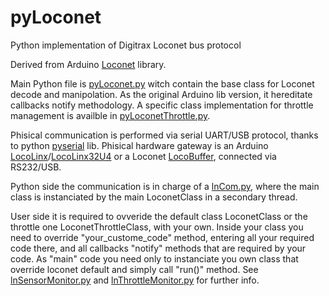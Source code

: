 # pyLoconet

Python implementation of Digitrax Loconet bus protocol

Derived from Arduino [Loconet] library.

Main Python file is [pyLoconet.py] witch contain the base class for Loconet decode and manipolation.
As the original Arduino lib version, it hereditate callbacks notify methodology. A specific class implementation for throttle management is availble in [pyLoconetThrottle.py].

Phisical communication is performed via serial UART/USB protocol, thanks to python [pyserial] lib. Phisical hardware gateway is an Arduino [LocoLinx]/[LocoLinx32U4] or a Loconet [LocoBuffer], connected via RS232/USB.

Python side the communication is in charge of a [lnCom.py], where the main class is instanciated by the main LoconetClass in a secondary thread.

User side it is required to ovveride the default class LoconetClass or the throttle one LoconetThrottleClass, with your own. Inside your class you need to override "your_custome_code" method, entering all your required code there, and all callbacks "notify" methods that are required by your code. As "main" code you need only to instanciate you own class that override loconet default and simply call "run()" method. See [lnSensorMonitor.py] and [lnThrottleMonitor.py] for further info.

[Loconet]: https://github.com/mrrwa/LocoNet
[pyLoconet.py]: .../../pyLoconet.py
[pyLoconetThrottle.py]: .../../pyLoconetThrottle.py
[pyserial]: https://pypi.org/project/pyserial
[LocoLinx]: https://github.com/mrrwa/LocoNet/tree/master/examples/LocoLinx
[LocoLinx32U4]: https://github.com/mrrwa/LocoNet/tree/master/examples/LocoLinx32U4
[LocoBuffer]: http://www.locobuffer.com
[lnCom.py]: .../../lnCom.py
[lnSensorMonitor.py]: .../../lnSensorMonitor.py
[lnThrottleMonitor.py]: .../../lnThrottleMonitor.py
